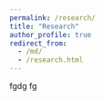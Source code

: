 ```yaml
---
permalink: /research/
title: "Research"
author_profile: true
redirect_from: 
  - /md/
  - /research.html
---
```


fgdg fg
